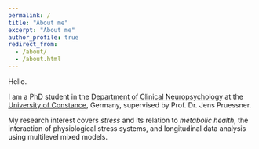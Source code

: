 ```yaml
---
permalink: /
title: "About me"
excerpt: "About me"
author_profile: true
redirect_from: 
  - /about/
  - /about.html
---
```


Hello.

I am a PhD student in the [Department of Clinical Neuropsychology](https://www.psychologie.uni-konstanz.de/pruessner/) at the [University of Constance](https://www.uni-konstanz.de), Germany, supervised by Prof. Dr. Jens Pruessner. 

My research interest covers _stress_ and its relation to _metabolic health_, the interaction of physiological stress systems, and longitudinal data analysis using multilevel mixed models.

